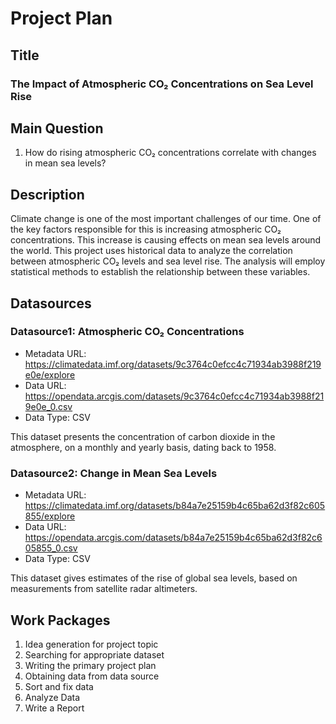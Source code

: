 # Project Plan

## Title
<!-- Give your project a short title. -->
### The Impact of Atmospheric CO₂ Concentrations on Sea Level Rise

## Main Question

<!-- Think about one main question you want to answer based on the data. -->
1. How do rising atmospheric CO₂ concentrations correlate with changes in mean sea levels?


## Description

<!-- Describe your data science project in max. 200 words. Consider writing about why and how you attempt it. -->
Climate change is one of the most important challenges of our time. One of the key factors responsible for this is increasing atmospheric CO₂ concentrations. This increase is causing effects on mean sea levels around the world. This project uses historical data to analyze the correlation between atmospheric CO₂ levels and sea level rise. The analysis will employ statistical methods to establish the relationship between these variables.
## Datasources

<!-- Describe each datasources you plan to use in a section. Use the prefic "DatasourceX" where X is the id of the datasource. -->

### Datasource1: Atmospheric CO₂ Concentrations

* Metadata URL: https://climatedata.imf.org/datasets/9c3764c0efcc4c71934ab3988f219e0e/explore
* Data URL: https://opendata.arcgis.com/datasets/9c3764c0efcc4c71934ab3988f219e0e_0.csv
* Data Type: CSV

This dataset presents the concentration of carbon dioxide in the atmosphere, on a monthly and yearly basis, dating back to 1958.

### Datasource2: Change in Mean Sea Levels

* Metadata URL: https://climatedata.imf.org/datasets/b84a7e25159b4c65ba62d3f82c605855/explore
* Data URL: https://opendata.arcgis.com/datasets/b84a7e25159b4c65ba62d3f82c605855_0.csv
* Data Type: CSV

This dataset gives estimates of the rise of global sea levels, based on measurements from satellite radar altimeters.

## Work Packages

<!-- List of work packages ordered sequentially, each pointing to an issue with more details. -->

1. Idea generation for project topic 
2. Searching for appropriate dataset 
3. Writing the primary project plan 
4. Obtaining data from data source
5. Sort and fix data 
6. Analyze Data
8. Write a Report 



